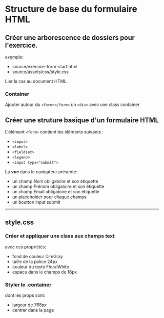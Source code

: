 # Structure de base du formulaire HTML

## Créer une arborescence de dossiers pour l'exercice.

exemple:

- source/exercice-form-start.html
- source/assets/css/style.css

Lier la css au document HTML.

### Container

Ajouter autour du `<form></form>` un `<div>` avec une class container

## Créer une struture basique d'un formulaire HTML

L'élément `<form>` contient les éléments suivants :

- `<input>`
- `<label>`
- `<fieldset>`
- `<legend>`
- `<input type="submit">`

La **vue** dans le navigateur présente:

- un champ Nom obligatoire et son étiquette
- un champ Prénom obligatoire et son étiquette
- un champ Email obligatoire et son étiquette
- un placeholder pour chaque champs
- un boutton input submit

---

## style.css

### Créer et appliquer une class aux champs text

avec ces propriétés:

- fond de couleur DimGray
- taille de la police 24px
- couleur du texte FloralWhite
- espace dans le champs de 16px

### Styler le .container

dont les props sont:

- largeur de 768px
- centrer dans la page
